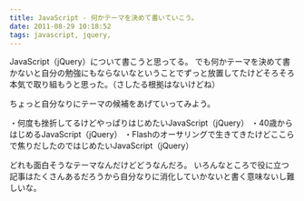 ```yaml
---
title: JavaScript - 何かテーマを決めて書いていこう。
date: 2011-08-29 10:18:52
tags: javascript, jquery, 
---
```

JavaScript（jQuery）について書こうと思ってる。
でも何かテーマを決めて書かないと自分の勉強にもならないなということでずっと放置してたけどそろそろ本気で取り組もうと思った。（さしたる根拠はないけどね）

ちょっと自分なりにテーマの候補をあげていってみよう。

・何度も挫折してるけどやっぱりはじめたいJavaScript（jQuery）
・40歳からはじめるJavaScript（jQuery）
・Flashのオーサリングで生きてきたけどここらで焦りだしたのではじめたいJavaScript（jQuery）

どれも面白そうなテーマなんだけどどうなんだろ。
いろんなところで役に立つ記事はたくさんあるだろうから自分なりに消化していかないと書く意味ないし難しいな。
